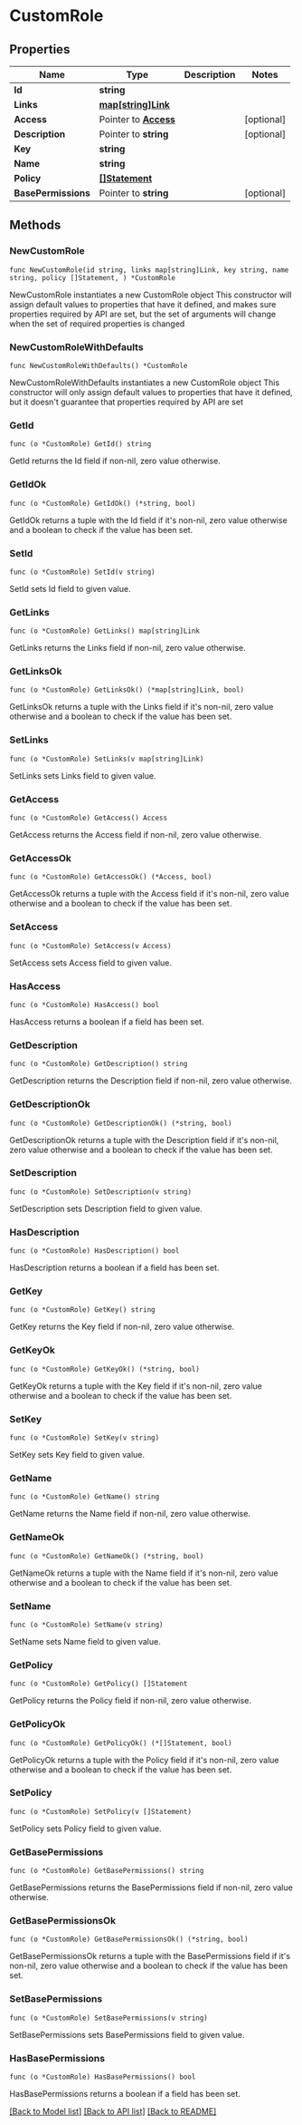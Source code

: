 # CustomRole

## Properties

Name | Type | Description | Notes
------------ | ------------- | ------------- | -------------
**Id** | **string** |  | 
**Links** | [**map[string]Link**](Link.md) |  | 
**Access** | Pointer to [**Access**](Access.md) |  | [optional] 
**Description** | Pointer to **string** |  | [optional] 
**Key** | **string** |  | 
**Name** | **string** |  | 
**Policy** | [**[]Statement**](Statement.md) |  | 
**BasePermissions** | Pointer to **string** |  | [optional] 

## Methods

### NewCustomRole

`func NewCustomRole(id string, links map[string]Link, key string, name string, policy []Statement, ) *CustomRole`

NewCustomRole instantiates a new CustomRole object
This constructor will assign default values to properties that have it defined,
and makes sure properties required by API are set, but the set of arguments
will change when the set of required properties is changed

### NewCustomRoleWithDefaults

`func NewCustomRoleWithDefaults() *CustomRole`

NewCustomRoleWithDefaults instantiates a new CustomRole object
This constructor will only assign default values to properties that have it defined,
but it doesn't guarantee that properties required by API are set

### GetId

`func (o *CustomRole) GetId() string`

GetId returns the Id field if non-nil, zero value otherwise.

### GetIdOk

`func (o *CustomRole) GetIdOk() (*string, bool)`

GetIdOk returns a tuple with the Id field if it's non-nil, zero value otherwise
and a boolean to check if the value has been set.

### SetId

`func (o *CustomRole) SetId(v string)`

SetId sets Id field to given value.


### GetLinks

`func (o *CustomRole) GetLinks() map[string]Link`

GetLinks returns the Links field if non-nil, zero value otherwise.

### GetLinksOk

`func (o *CustomRole) GetLinksOk() (*map[string]Link, bool)`

GetLinksOk returns a tuple with the Links field if it's non-nil, zero value otherwise
and a boolean to check if the value has been set.

### SetLinks

`func (o *CustomRole) SetLinks(v map[string]Link)`

SetLinks sets Links field to given value.


### GetAccess

`func (o *CustomRole) GetAccess() Access`

GetAccess returns the Access field if non-nil, zero value otherwise.

### GetAccessOk

`func (o *CustomRole) GetAccessOk() (*Access, bool)`

GetAccessOk returns a tuple with the Access field if it's non-nil, zero value otherwise
and a boolean to check if the value has been set.

### SetAccess

`func (o *CustomRole) SetAccess(v Access)`

SetAccess sets Access field to given value.

### HasAccess

`func (o *CustomRole) HasAccess() bool`

HasAccess returns a boolean if a field has been set.

### GetDescription

`func (o *CustomRole) GetDescription() string`

GetDescription returns the Description field if non-nil, zero value otherwise.

### GetDescriptionOk

`func (o *CustomRole) GetDescriptionOk() (*string, bool)`

GetDescriptionOk returns a tuple with the Description field if it's non-nil, zero value otherwise
and a boolean to check if the value has been set.

### SetDescription

`func (o *CustomRole) SetDescription(v string)`

SetDescription sets Description field to given value.

### HasDescription

`func (o *CustomRole) HasDescription() bool`

HasDescription returns a boolean if a field has been set.

### GetKey

`func (o *CustomRole) GetKey() string`

GetKey returns the Key field if non-nil, zero value otherwise.

### GetKeyOk

`func (o *CustomRole) GetKeyOk() (*string, bool)`

GetKeyOk returns a tuple with the Key field if it's non-nil, zero value otherwise
and a boolean to check if the value has been set.

### SetKey

`func (o *CustomRole) SetKey(v string)`

SetKey sets Key field to given value.


### GetName

`func (o *CustomRole) GetName() string`

GetName returns the Name field if non-nil, zero value otherwise.

### GetNameOk

`func (o *CustomRole) GetNameOk() (*string, bool)`

GetNameOk returns a tuple with the Name field if it's non-nil, zero value otherwise
and a boolean to check if the value has been set.

### SetName

`func (o *CustomRole) SetName(v string)`

SetName sets Name field to given value.


### GetPolicy

`func (o *CustomRole) GetPolicy() []Statement`

GetPolicy returns the Policy field if non-nil, zero value otherwise.

### GetPolicyOk

`func (o *CustomRole) GetPolicyOk() (*[]Statement, bool)`

GetPolicyOk returns a tuple with the Policy field if it's non-nil, zero value otherwise
and a boolean to check if the value has been set.

### SetPolicy

`func (o *CustomRole) SetPolicy(v []Statement)`

SetPolicy sets Policy field to given value.


### GetBasePermissions

`func (o *CustomRole) GetBasePermissions() string`

GetBasePermissions returns the BasePermissions field if non-nil, zero value otherwise.

### GetBasePermissionsOk

`func (o *CustomRole) GetBasePermissionsOk() (*string, bool)`

GetBasePermissionsOk returns a tuple with the BasePermissions field if it's non-nil, zero value otherwise
and a boolean to check if the value has been set.

### SetBasePermissions

`func (o *CustomRole) SetBasePermissions(v string)`

SetBasePermissions sets BasePermissions field to given value.

### HasBasePermissions

`func (o *CustomRole) HasBasePermissions() bool`

HasBasePermissions returns a boolean if a field has been set.


[[Back to Model list]](../README.md#documentation-for-models) [[Back to API list]](../README.md#documentation-for-api-endpoints) [[Back to README]](../README.md)


